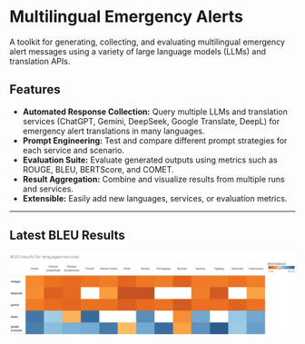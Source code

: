 # Multilingual Emergency Alerts
A toolkit for generating, collecting, and evaluating multilingual emergency alert messages using a variety of large language models (LLMs) and translation APIs.


## Features

- **Automated Response Collection:** Query multiple LLMs and translation services (ChatGPT, Gemini, DeepSeek, Google Translate, DeepL) for emergency alert translations in many languages.
- **Prompt Engineering:** Test and compare different prompt strategies for each service and scenario.
- **Evaluation Suite:** Evaluate generated outputs using metrics such as ROUGE, BLEU, BERTScore, and COMET.
- **Result Aggregation:** Combine and visualize results from multiple runs and services.
- **Extensible:** Easily add new languages, services, or evaluation metrics.

---

## Latest BLEU Results
![BLEU results broken down by LANGUAGE vs. SERVICE. The data is filtered on translation category, which keeps prompts and translations. The LANGUAGE (services languages.csv) filter keeps 13 of 13 members. The BLEU filter ranges from 0.10 to 66.79. Google Translate and DeepL show the highest results.](data/bleu.png)


